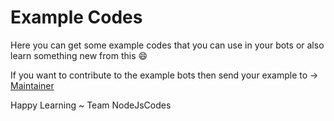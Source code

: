 # Example Codes
Here you can get some example codes that you can use in your bots or also learn something new from this 😄

If you want to contribute to the example bots then send your example to -> <a href="https://t.me/Royal_Devendra">Maintainer</a>

Happy Learning 
~ Team NodeJsCodes
